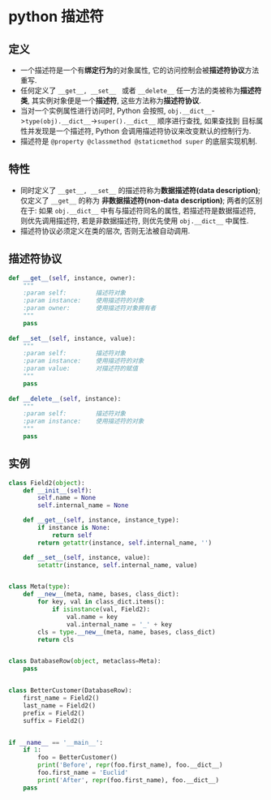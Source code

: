 # python 描述符
## 定义

- 一个描述符是一个有**绑定行为**的对象属性, 它的访问控制会被**描述符协议**方法重写.
- 任何定义了 `__get__, __set__ ` 或者 `__delete__` 任一方法的类被称为**描述符类**, 其实例对象便是一个**描述符**,
 这些方法称为**描述符协议**.
- 当对一个实例属性进行访问时, Python 会按照, `obj.__dict__`->`type(obj).__dict__`->`super().__dict__` 顺序进行查找, 如果查找到
目标属性并发现是一个描述符, Python 会调用描述符协议来改变默认的控制行为.
- 描述符是 `@property @classmethod @staticmethod super` 的底层实现机制.

## 特性

- 同时定义了 `__get__, __set__` 的描述符称为**数据描述符(data description)**; 仅定义了 `__get__` 的称为 
**非数据描述符(non-data description)**; 两者的区别在于: 如果 `obj.__dict__` 中有与描述符同名的属性, 若描述符是数据描述符,
则优先调用描述符, 若是非数据描述符, 则优先使用 `obj.__dict__` 中属性.
- 描述符协议必须定义在类的层次, 否则无法被自动调用.

## 描述符协议

```python
def __get__(self, instance, owner):
    """
    :param self:        描述符对象
    :param instance:    使用描述符的对象
    :param owner:       使用描述符对象拥有者
    """
    pass
    
def __set__(self, instance, value):
    """
    :param self:        描述符对象
    :param instance:    使用描述符的对象
    :param value:       对描述符的赋值
    """
    pass
    
def __delete__(self, instance):
    """
    :param self:        描述符对象
    :param instance:    使用描述符的对象
    """
    pass

```

## 实例

```python
class Field2(object):
    def __init__(self):
        self.name = None
        self.internal_name = None

    def __get__(self, instance, instance_type):
        if instance is None:
            return self
        return getattr(instance, self.internal_name, '')

    def __set__(self, instance, value):
        setattr(instance, self.internal_name, value)


class Meta(type):
    def __new__(meta, name, bases, class_dict):
        for key, val in class_dict.items():
            if isinstance(val, Field2):
                val.name = key
                val.internal_name = '_' + key
        cls = type.__new__(meta, name, bases, class_dict)
        return cls


class DatabaseRow(object, metaclass=Meta):
    pass


class BetterCustomer(DatabaseRow):
    first_name = Field2()
    last_name = Field2()
    prefix = Field2()
    suffix = Field2()


if __name__ == '__main__':
    if 1:
        foo = BetterCustomer()
        print('Before', repr(foo.first_name), foo.__dict__)
        foo.first_name = 'Euclid'
        print('After', repr(foo.first_name), foo.__dict__)
    pass
```